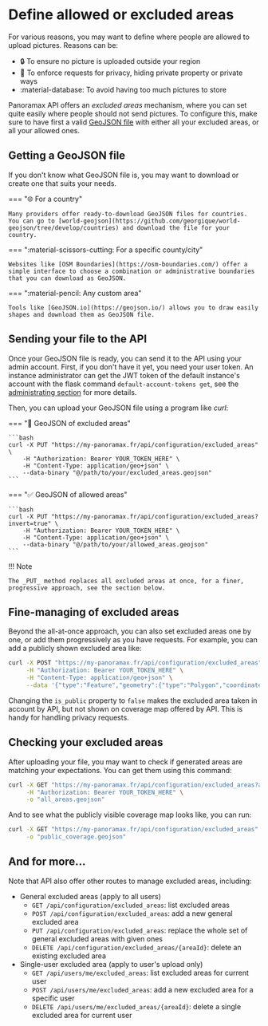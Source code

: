 # Define allowed or excluded areas

For various reasons, you may want to define where people are allowed to upload pictures. Reasons can be:

- :lock: To ensure no picture is uploaded outside your region
- :eyes: To enforce requests for privacy, hiding private property or private ways
- :material-database: To avoid having too much pictures to store

Panoramax API offers an _excluded areas_ mechanism, where you can set quite easily where people should not send pictures. To configure this, make sure to have first a valid [GeoJSON file](https://geojson.org/) with either all your excluded areas, or all your allowed ones.

## Getting a GeoJSON file

If you don't know what GeoJSON file is, you may want to download or create one that suits your needs.

=== ":globe_with_meridians: For a country"

	Many providers offer ready-to-download GeoJSON files for countries. You can go to [world-geojson](https://github.com/georgique/world-geojson/tree/develop/countries) and download the file for your country.

=== ":material-scissors-cutting: For a specific county/city"

	Websites like [OSM Boundaries](https://osm-boundaries.com/) offer a simple interface to choose a combination or administrative boundaries that you can download as GeoJSON.

=== ":material-pencil: Any custom area"

	Tools like [GeoJSON.io](https://geojson.io/) allows you to draw easily shapes and download them as GeoJSON file.

## Sending your file to the API

Once your GeoJSON file is ready, you can send it to the API using your admin account. First, if you don't have it yet, you need your user token. An instance administrator can get the JWT token of the default instance's account with the flask command `default-account-tokens get`, see the [administrating section](../cli.md#jwt-token-for-the-instance-administrator) for more details.

Then, you can upload your GeoJSON file using a program like _curl_:

=== ":no_entry_sign: GeoJSON of excluded areas"

	```bash
	curl -X PUT "https://my-panoramax.fr/api/configuration/excluded_areas" \
		-H "Authorization: Bearer YOUR_TOKEN_HERE" \
		-H "Content-Type: application/geo+json" \
		--data-binary "@/path/to/your/excluded_areas.geojson"
	```

=== ":white_check_mark: GeoJSON of allowed areas"

	```bash
	curl -X PUT "https://my-panoramax.fr/api/configuration/excluded_areas?invert=true" \
		-H "Authorization: Bearer YOUR_TOKEN_HERE" \
		-H "Content-Type: application/geo+json" \
		--data-binary "@/path/to/your/allowed_areas.geojson"
	```

!!! Note

	The _PUT_ method replaces all excluded areas at once, for a finer, progressive approach, see the section below.

## Fine-managing of excluded areas

Beyond the all-at-once approach, you can also set excluded areas one by one, or add them progressively as you have requests. For example, you can add a publicly shown excluded area like:

```bash
curl -X POST "https://my-panoramax.fr/api/configuration/excluded_areas" \
     -H "Authorization: Bearer YOUR_TOKEN_HERE" \
     -H "Content-Type: application/geo+json" \
     --data '{"type":"Feature","geometry":{"type":"Polygon","coordinates":[[[-0.1, -0.1],[-0.1, 0.1],[0.1, 0.1],[0.1, -0.1],[-0.1, -0.1]]]},"properties":{"label":"Null Island", "is_public": "true"}}'
```

Changing the `is_public` property to `false` makes the excluded area taken in account by API, but not shown on coverage map offered by API. This is handy for handling privacy requests.

## Checking your excluded areas

After uploading your file, you may want to check if generated areas are matching your expectations. You can get them using this command:

```bash
curl -X GET "https://my-panoramax.fr/api/configuration/excluded_areas?all=true" \
     -H "Authorization: Bearer YOUR_TOKEN_HERE" \
     -o "all_areas.geojson"
```

And to see what the publicly visible coverage map looks like, you can run:

```bash
curl -X GET "https://my-panoramax.fr/api/configuration/excluded_areas" \
     -o "public_coverage.geojson"
```

## And for more...

Note that API also offer other routes to manage excluded areas, including:

- General excluded areas (apply to all users)
	- `GET /api/configuration/excluded_areas`: list excluded areas
	- `POST /api/configuration/excluded_areas`: add a new general excluded area
	- `PUT /api/configuration/excluded_areas`: replace the whole set of general excluded areas with given ones
	- `DELETE /api/configuration/excluded_areas/{areaId}`: delete an existing excluded area
- Single-user excluded area (apply to user's upload only)
	- `GET /api/users/me/excluded_areas`: list excluded areas for current user
	- `POST /api/users/me/excluded_areas`: add a new excluded area for a specific user
	- `DELETE /api/users/me/excluded_areas/{areaId}`: delete a single excluded area for current user
